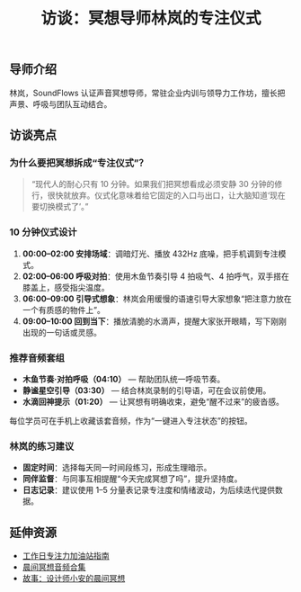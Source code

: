 ﻿---
lang: zh-CN
title: 访谈：冥想导师林岚的专注仪式
slug: expert-lin-lan
category: experts
tag: 访谈
summary: 林岚导师分享如何为忙碌职场人设计 10 分钟声音冥想仪式，并给出练习清单。
keywords: 冥想, 专注, 访谈
updated: 2025-10-13
---

## 导师介绍

林岚，SoundFlows 认证声音冥想导师，常驻企业内训与领导力工作坊，擅长把声景、呼吸与团队互动结合。

## 访谈亮点

### 为什么要把冥想拆成“专注仪式”？
> “现代人的耐心只有 10 分钟。如果我们把冥想看成必须安静 30 分钟的修行，很快就放弃。仪式化意味着给它固定的入口与出口，让大脑知道‘现在要切换模式了’。”

### 10 分钟仪式设计
1. **00:00–02:00 安排场域**：调暗灯光、播放 432Hz 底噪，把手机调到专注模式。
2. **02:00–06:00 呼吸对拍**：使用木鱼节奏引导 4 拍吸气、4 拍呼气，双手搭在膝盖上，感受指尖温度。
3. **06:00–09:00 引导式想象**：林岚会用缓慢的语速引导大家想象“把注意力放在一个有质感的物件上”。
4. **09:00–10:00 回到当下**：播放清脆的水滴声，提醒大家张开眼睛，写下刚刚出现的一句话或灵感。

### 推荐音频套组

- **木鱼节奏·对拍呼吸（04:10）** — 帮助团队统一呼吸节奏。
- **静谧星空引导（03:30）** — 结合林岚录制的引导语，可在会议前使用。
- **水滴回神提示（01:20）** — 让冥想有明确收束，避免“醒不过来”的疲沓感。

每位学员可在手机上收藏该套音频，作为“一键进入专注状态”的按钮。

### 林岚的练习建议
- **固定时间**：选择每天同一时间段练习，形成生理暗示。
- **同伴监督**：与同事互相提醒“今天完成冥想了吗”，提升坚持度。
- **日志记录**：建议使用 1–5 分量表记录专注度和情绪波动，为后续迭代提供数据。

## 延伸资源

- [工作日专注力加油站指南](focus-booster.html)
- [晨间冥想音频合集](video-morning-meditation.html)
- [故事：设计师小安的晨间冥想](case-designer-an.html)
